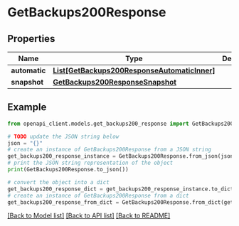 # GetBackups200Response


## Properties

Name | Type | Description | Notes
------------ | ------------- | ------------- | -------------
**automatic** | [**List[GetBackups200ResponseAutomaticInner]**](GetBackups200ResponseAutomaticInner.md) |  | [optional] 
**snapshot** | [**GetBackups200ResponseSnapshot**](GetBackups200ResponseSnapshot.md) |  | [optional] 

## Example

```python
from openapi_client.models.get_backups200_response import GetBackups200Response

# TODO update the JSON string below
json = "{}"
# create an instance of GetBackups200Response from a JSON string
get_backups200_response_instance = GetBackups200Response.from_json(json)
# print the JSON string representation of the object
print(GetBackups200Response.to_json())

# convert the object into a dict
get_backups200_response_dict = get_backups200_response_instance.to_dict()
# create an instance of GetBackups200Response from a dict
get_backups200_response_from_dict = GetBackups200Response.from_dict(get_backups200_response_dict)
```
[[Back to Model list]](../README.md#documentation-for-models) [[Back to API list]](../README.md#documentation-for-api-endpoints) [[Back to README]](../README.md)


